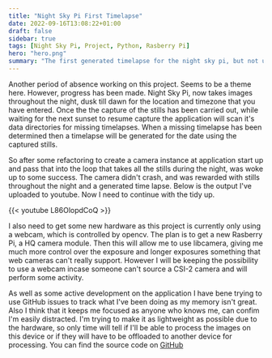```yaml
---
title: "Night Sky Pi First Timelapse"
date: 2022-09-16T13:08:22+01:00
draft: false
sidebar: true
tags: [Night Sky Pi, Project, Python, Rasberry Pi]
hero: "hero.png"
summary: "The first generated timelapse for the night sky pi, but not using a Rasberry Pi"
---
```


Another period of absence working on this project. Seems to be a theme here. However, progress has been made. Night Sky Pi, now takes images throughout the night, dusk till dawn for the location and timezone that you have entered. Once the the capture of the stills has been carried out, while waiting for the next sunset to resume capture the application will scan it's data directories for missing timelapses. When a missing timelapse has been determined then a timelapse will be generated for the date using the captured stills. 

So after some refactoring to create a camera instance at application start up and pass that into the loop that takes all the stills during the night, was woke up to some success. The camera didn't crash, and was rewarded with stills throughout the night and a generated time lapse. Below is the output I've uploaded to youtube. Now I need to continue with the tidy up. 
&nbsp;

{{< youtube L86OlopdCoQ >}}
&nbsp;

I also need to get some new hardware as this project is currently only using a webcam, which is controlled by opencv. The plan is to get a new Rasberry Pi, a HQ camera module. Then this will allow me to use libcamera, giving me much more control over the exposure and longer exposures something that web cameras can't really support. However I will be keeping the possibility to use a webcam incase someone can't source a CSI-2 camera and will perform some activity.

As well as some active development on the application I have bene trying to use GitHub issues to track what I've been doing as my memory isn't great. Also I think that it keeps me focused as anyone who knows me, can confim I'm easily distracted. I'm trying to make it as lightweight as possible due to the hardware, so only time will tell if I'll be able to process the images on this device or if they will have to be offloaded to another device for processing. You can find the source code on [GitHub](https://github.com/joseph-mccarthy/night-sky-pi)
